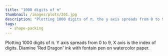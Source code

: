 ```yaml
---
title: "1000 digits of π"
thumbnail: /images/plots/201.jpg
description: "Plotting 1000 digits of π. the y axis spreads from 0 to 9, the x axis is the index of digits."
tags:
  - shape-packing
---
```


Plotting 1000 digits of π. Y axis spreads from 0 to 9, X axis is the index of digits. Diamine 'Red Dragon' ink with fontain pen on watercolor paper.